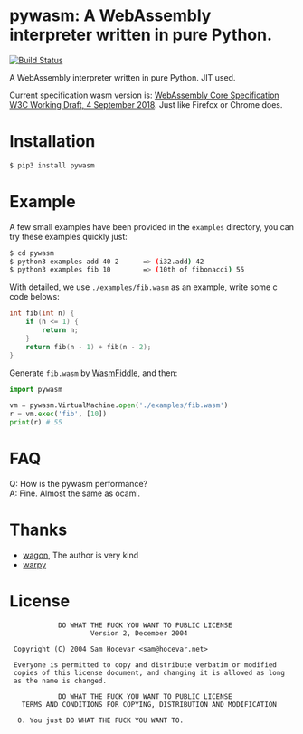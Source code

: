 # pywasm: A WebAssembly interpreter written in pure Python.

[![Build Status](https://travis-ci.org/mohanson/pywasm.svg?branch=master)](https://travis-ci.org/mohanson/pywasm)

A WebAssembly interpreter written in pure Python. JIT used.

Current specification wasm version is: [WebAssembly Core Specification W3C Working Draft, 4 September 2018](https://www.w3.org/TR/2018/WD-wasm-core-1-20180904/). Just like Firefox or Chrome does.

# Installation

```sh
$ pip3 install pywasm
```

# Example

A few small examples have been provided in the `examples` directory, you can try these examples quickly just:

```sh
$ cd pywasm
$ python3 examples add 40 2      => (i32.add) 42
$ python3 examples fib 10        => (10th of fibonacci) 55
```

With detailed, we use `./examples/fib.wasm` as an example, write some c code belows:

```c
int fib(int n) {
    if (n <= 1) {
        return n;
    }
    return fib(n - 1) + fib(n - 2);
}
```

Generate `fib.wasm` by [WasmFiddle](https://wasdk.github.io/WasmFiddle/), and then:

```py
import pywasm

vm = pywasm.VirtualMachine.open('./examples/fib.wasm')
r = vm.exec('fib', [10])
print(r) # 55
```

# FAQ

Q: How is the pywasm performance? <br>
A: Fine. Almost the same as ocaml.

# Thanks

- [wagon](https://github.com/go-interpreter/wagon), The author is very kind
- [warpy](https://github.com/kanaka/warpy)

# License

```
            DO WHAT THE FUCK YOU WANT TO PUBLIC LICENSE
                    Version 2, December 2004

 Copyright (C) 2004 Sam Hocevar <sam@hocevar.net>

 Everyone is permitted to copy and distribute verbatim or modified
 copies of this license document, and changing it is allowed as long
 as the name is changed.

            DO WHAT THE FUCK YOU WANT TO PUBLIC LICENSE
   TERMS AND CONDITIONS FOR COPYING, DISTRIBUTION AND MODIFICATION

  0. You just DO WHAT THE FUCK YOU WANT TO.
```

